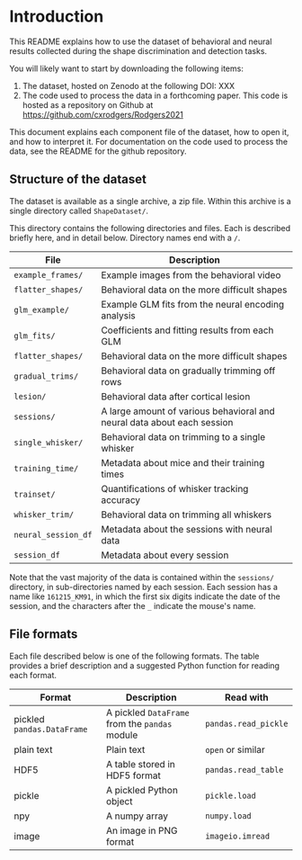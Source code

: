 # Introduction

This README explains how to use the dataset of behavioral and neural results
collected during the shape discrimination and detection tasks.

You will likely want to start by downloading the following items:
1. The dataset, hosted on Zenodo at the following DOI: XXX
2. The code used to process the data in a forthcoming paper. This code is
   hosted as a repository on Github at
   https://github.com/cxrodgers/Rodgers2021

This document explains each component file of the dataset, how to open it,
and how to interpret it. For documentation on the code used to process the
data, see the README for the github repository.

## Structure of the dataset

The dataset is available as a single archive, a zip file. Within this archive
is a single directory called `ShapeDataset/`.

This directory contains the following directories and files. Each is
described briefly here, and in detail below. Directory names end with a `/`.

| File | Description |
| --- | --- |
| `example_frames/` | Example images from the behavioral video |
| `flatter_shapes/` | Behavioral data on the more difficult shapes |
| `glm_example/` | Example GLM fits from the neural encoding analysis |
| `glm_fits/` | Coefficients and fitting results from each GLM |
| `flatter_shapes/` | Behavioral data on the more difficult shapes |
| `gradual_trims/` | Behavioral data on gradually trimming off rows |
| `lesion/` | Behavioral data after cortical lesion |
| `sessions/` | A large amount of various behavioral and neural data about each session |
| `single_whisker/` | Behavioral data on trimming to a single whisker |
| `training_time/` | Metadata about mice and their training times |
| `trainset/` | Quantifications of whisker tracking accuracy |
| `whisker_trim/` | Behavioral data on trimming all whiskers |
| `neural_session_df` | Metadata about the sessions with neural data |
| `session_df` | Metadata about every session |

Note that the vast majority of the data is contained within the `sessions/`
directory, in sub-directories named by each session. Each session has a
name like `161215_KM91`, in which the first six digits indicate the date
of the session, and the characters after the `_` indicate the mouse's name.

## File formats

Each file described below is one of the following formats. The table provides
a brief description and a suggested Python function for reading each format.

| Format | Description | Read with |
| --- | --- | --- |
| pickled `pandas.DataFrame` | A pickled `DataFrame` from the `pandas` module | `pandas.read_pickle` |
| plain text | Plain text | `open` or similar |
| HDF5 | A table stored in HDF5 format | `pandas.read_table` |
| pickle | A pickled Python object | `pickle.load` |
| npy | A numpy array | `numpy.load` |
| image | An image in PNG format | `imageio.imread` |
